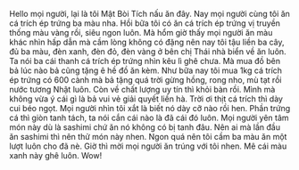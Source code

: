 Hello mọi người, lại là tôi Mật Bòi Tích nấu ăn đây. Nay mọi người cùng tôi ăn cá trích ép trứng ba màu nha. Hồi bữa tôi có ăn cá trích ép trứng vị truyền thống màu vàng rồi, siêu ngon luôn. Mà hổm giờ thấy mọi người ăn màu khác nhìn hấp dẫn mà cầm lòng không có đặng nên nay tôi tậu liền ba cây, đủ ba màu, đèn xanh, đèn đỏ, đèn vàng ở bên chị Thái nhà biển về ăn luôn. Ta nói ba cái thanh cá trích ép trứng nhìn kêu lì ghê chưa. Mà mua đồ bên bả lúc nào bả cũng tặng ê hề đồ ăn kèm. Như bữa nay tôi mua 1kg cá trích ép trứng có 600 cành mà bả tặng quá trời gừng hồng, rong nho, mù tạt rồi nước tương Nhật luôn. Còn về chất lượng uy tín thì khỏi bàn rồi. Mình mà không vừa ý cái gì là bả vui vẻ giải quyết liền hà. Trời ơi thịt cá trích thì dày cui béo ngọt. Mọi người nhìn tôi xắt là biết nó dày cỡ nào rồi hen. Phần trứng cá thì giòn tanh tách, ta nói cắn cái nào là đã cái đó luôn. Mọi người yên tâm món này dù là sashimi chứ ăn nó không có bị tanh đâu. Nên ai mà lần đầu ăn sashimi thì nên thử món này nhen. Ngon quá nên tôi cầm ba màu ăn một lượt luôn cho đã nè. Giờ thì mời mọi người ăn trúng với tôi nhen. Mê cái màu xanh này ghê luôn. Wow!